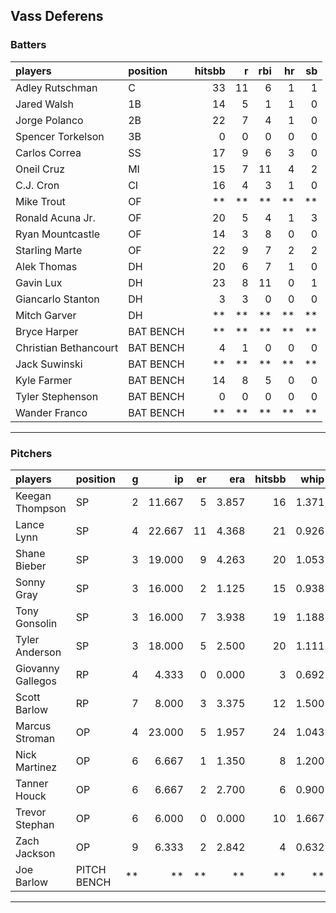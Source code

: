 ## Vass Deferens

### Batters

 
|players               |position  | hitsbb|  r| rbi| hr| sb| 
|:---------------------|:---------|------:|--:|---:|--:|--:| 
|Adley Rutschman       |C         |     33| 11|   6|  1|  1| 
|Jared Walsh           |1B        |     14|  5|   1|  1|  0| 
|Jorge Polanco         |2B        |     22|  7|   4|  1|  0| 
|Spencer Torkelson     |3B        |      0|  0|   0|  0|  0| 
|Carlos Correa         |SS        |     17|  9|   6|  3|  0| 
|Oneil Cruz            |MI        |     15|  7|  11|  4|  2| 
|C.J. Cron             |CI        |     16|  4|   3|  1|  0| 
|Mike Trout            |OF        |     **| **|  **| **| **| 
|Ronald Acuna Jr.      |OF        |     20|  5|   4|  1|  3| 
|Ryan Mountcastle      |OF        |     14|  3|   8|  0|  0| 
|Starling Marte        |OF        |     22|  9|   7|  2|  2| 
|Alek Thomas           |DH        |     20|  6|   7|  1|  0| 
|Gavin Lux             |DH        |     23|  8|  11|  0|  1| 
|Giancarlo Stanton     |DH        |      3|  3|   0|  0|  0| 
|Mitch Garver          |DH        |     **| **|  **| **| **| 
|Bryce Harper          |BAT BENCH |     **| **|  **| **| **| 
|Christian Bethancourt |BAT BENCH |      4|  1|   0|  0|  0| 
|Jack Suwinski         |BAT BENCH |     **| **|  **| **| **| 
|Kyle Farmer           |BAT BENCH |     14|  8|   5|  0|  0| 
|Tyler Stephenson      |BAT BENCH |      0|  0|   0|  0|  0| 
|Wander Franco         |BAT BENCH |     **| **|  **| **| **| 


* * *

### Pitchers

 
|players           |position    |  g|     ip| er|   era| hitsbb|  whip| so|  w| sv| 
|:-----------------|:-----------|--:|------:|--:|-----:|------:|-----:|--:|--:|--:| 
|Keegan Thompson   |SP          |  2| 11.667|  5| 3.857|     16| 1.371|  8|  1|  0| 
|Lance Lynn        |SP          |  4| 22.667| 11| 4.368|     21| 0.926| 28|  1|  0| 
|Shane Bieber      |SP          |  3| 19.000|  9| 4.263|     20| 1.053| 20|  2|  0| 
|Sonny Gray        |SP          |  3| 16.000|  2| 1.125|     15| 0.938| 17|  2|  0| 
|Tony Gonsolin     |SP          |  3| 16.000|  7| 3.938|     19| 1.188| 16|  2|  0| 
|Tyler Anderson    |SP          |  3| 18.000|  5| 2.500|     20| 1.111| 13|  2|  0| 
|Giovanny Gallegos |RP          |  4|  4.333|  0| 0.000|      3| 0.692|  4|  0|  0| 
|Scott Barlow      |RP          |  7|  8.000|  3| 3.375|     12| 1.500|  5|  1|  1| 
|Marcus Stroman    |OP          |  4| 23.000|  5| 1.957|     24| 1.043| 20|  1|  0| 
|Nick Martinez     |OP          |  6|  6.667|  1| 1.350|      8| 1.200|  4|  0|  1| 
|Tanner Houck      |OP          |  6|  6.667|  2| 2.700|      6| 0.900|  3|  0|  2| 
|Trevor Stephan    |OP          |  6|  6.000|  0| 0.000|     10| 1.667| 11|  1|  0| 
|Zach Jackson      |OP          |  9|  6.333|  2| 2.842|      4| 0.632| 10|  0|  2| 
|Joe Barlow        |PITCH BENCH | **|     **| **|    **|     **|    **| **| **| **| 


* * *


